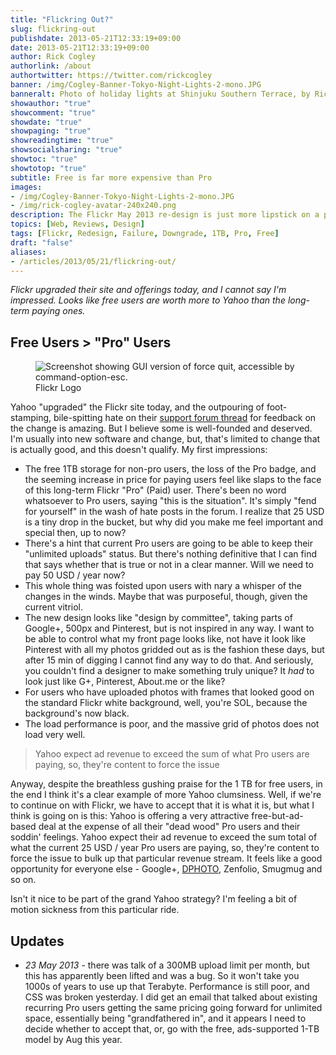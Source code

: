 ```yaml
---
title: "Flickring Out?"
slug: flickring-out
publishdate: 2013-05-21T12:33:19+09:00
date: 2013-05-21T12:33:19+09:00
author: Rick Cogley
authorlink: /about
authortwitter: https://twitter.com/rickcogley
banner: /img/Cogley-Banner-Tokyo-Night-Lights-2-mono.JPG
banneralt: Photo of holiday lights at Shinjuku Southern Terrace, by Rick Cogley.
showauthor: "true"
showcomment: "true"
showdate: "true"
showpaging: "true"
showreadingtime: "true"
showsocialsharing: "true"
showtoc: "true"
showtotop: "true"
subtitle: Free is far more expensive than Pro
images:
- /img/Cogley-Banner-Tokyo-Night-Lights-2-mono.JPG
- /img/rick-cogley-avatar-240x240.png
description: The Flickr May 2013 re-design is just more lipstick on a pig.
topics: [Web, Reviews, Design]
tags: [Flickr, Redesign, Failure, Downgrade, 1TB, Pro, Free]
draft: "false"
aliases:
- /articles/2013/05/21/flickring-out/
---
```


_Flickr upgraded their site and offerings today, and I cannot say I'm impressed. Looks like free users are worth more to Yahoo than the long-term paying ones._ 

<!--more--> 

## Free Users > "Pro" Users

<figure class="photo-inline-right">
<img class="photo200 pure-img" src="/img/flickr-logo.png" alt="Screenshot showing GUI version of force quit, accessible by command-option-esc.">
<figcaption>Flickr Logo</figcaption>
</figure>

Yahoo "upgraded" the Flickr site today, and the outpouring of foot-stamping, bile-spitting hate on their [support forum thread][1] for feedback on the change is amazing. But I believe some is well-founded and deserved. I'm usually into new software and change, but, that's limited to change that is actually good, and this doesn't qualify. My first impressions: 

* The free 1TB storage for non-pro users, the loss of the Pro badge, and the seeming increase in price for paying users feel like slaps to the face of this long-term Flickr "Pro" (Paid) user. There's been no word whatsoever to Pro users, saying "this is the situation". It's simply "fend for yourself" in the wash of hate posts in the forum. I realize that 25 USD is a tiny drop in the bucket, but why did you make me feel important and special then, up to now? 
* There's a hint that current Pro users are going to be able to keep their "unlimited uploads" status. But there's nothing definitive that I can find that says whether that is true or not in a clear manner. Will we need to pay 50 USD / year now? 
* This whole thing was foisted upon users with nary a whisper of the changes in the winds. Maybe that was purposeful, though, given the current vitriol.
* The new design looks like "design by committee", taking parts of Google+, 500px and Pinterest, but is not inspired in any way. I want to be able to control what my front page looks like, not have it look like Pinterest with all my photos gridded out as is the fashion these days, but after 15 min of digging I cannot find any way to do that. And seriously, you couldn't find a designer to make something truly unique? It _had_ to look just like G+, Pinterest, About.me or the like? 
* For users who have uploaded photos with frames that looked good on the standard Flickr white background, well, you're SOL, because the background's now black. 
* The load performance is poor, and the massive grid of photos does not load very well. 

<blockquote class="left">Yahoo expect ad revenue to exceed the sum of what Pro users are paying, so, they're content to force the issue</blockquote>

Anyway, despite the breathless gushing praise for the 1 TB for free users, in the end I think it's a clear example of more Yahoo clumsiness. Well, if we're to continue on with Flickr, we have to accept that it is what it is, but what I think is going on is this: Yahoo is offering a very attractive free-but-ad-based deal at the expense of all their "dead wood" Pro users and their soddin' feelings. Yahoo expect their ad revenue to exceed the sum total of what the current 25 USD / year Pro users are paying, so, they're content to force the issue to bulk up that particular revenue stream. It feels like a good opportunity for everyone else - Google+, [DPHOTO][2], Zenfolio, Smugmug and so on.

Isn't it nice to be part of the grand Yahoo strategy? I'm feeling a bit of motion sickness from this particular ride.

## Updates
  
* _23 May 2013_ - there was talk of a 300MB upload limit per month, but this has apparently been lifted and was a bug. So it won't take you 1000s of years to use up that Terabyte. Performance is still poor, and CSS was broken yesterday. I did get an email that talked about existing recurring Pro users getting the same pricing going forward for unlimited space, essentially being "grandfathered in", and it appears I need to decide whether to accept that, or, go with the free, ads-supported 1-TB model by Aug this year.

[1]:	http://www.flickr.com/help/forum/en-us/72157633547442506/ "Flickr Support Forum Thread"
[2]:	http://www.dphoto.com "DPHOTO"